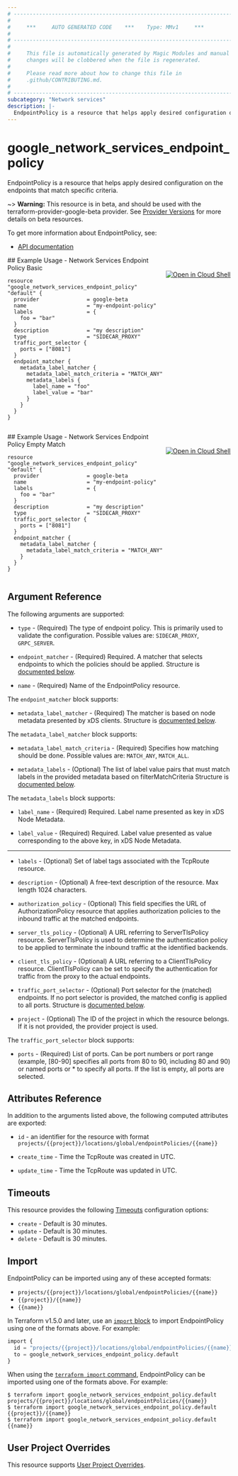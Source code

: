 ```yaml
---
# ----------------------------------------------------------------------------
#
#     ***     AUTO GENERATED CODE    ***    Type: MMv1     ***
#
# ----------------------------------------------------------------------------
#
#     This file is automatically generated by Magic Modules and manual
#     changes will be clobbered when the file is regenerated.
#
#     Please read more about how to change this file in
#     .github/CONTRIBUTING.md.
#
# ----------------------------------------------------------------------------
subcategory: "Network services"
description: |-
  EndpointPolicy is a resource that helps apply desired configuration on the endpoints that match specific criteria.
---
```


# google\_network\_services\_endpoint\_policy

EndpointPolicy is a resource that helps apply desired configuration on the endpoints that match specific criteria.

~> **Warning:** This resource is in beta, and should be used with the terraform-provider-google-beta provider.
See [Provider Versions](https://terraform.io/docs/providers/google/guides/provider_versions.html) for more details on beta resources.

To get more information about EndpointPolicy, see:

* [API documentation](https://cloud.google.com/traffic-director/docs/reference/network-services/rest/v1beta1/projects.locations.endpointPolicies)

<div class = "oics-button" style="float: right; margin: 0 0 -15px">
  <a href="https://console.cloud.google.com/cloudshell/open?cloudshell_git_repo=https%3A%2F%2Fgithub.com%2Fterraform-google-modules%2Fdocs-examples.git&cloudshell_working_dir=network_services_endpoint_policy_basic&cloudshell_image=gcr.io%2Fcloudshell-images%2Fcloudshell%3Alatest&open_in_editor=main.tf&cloudshell_print=.%2Fmotd&cloudshell_tutorial=.%2Ftutorial.md" target="_blank">
    <img alt="Open in Cloud Shell" src="//gstatic.com/cloudssh/images/open-btn.svg" style="max-height: 44px; margin: 32px auto; max-width: 100%;">
  </a>
</div>
## Example Usage - Network Services Endpoint Policy Basic


```hcl
resource "google_network_services_endpoint_policy" "default" {
  provider               = google-beta
  name                   = "my-endpoint-policy"
  labels                 = {
    foo = "bar"
  }
  description            = "my description"
  type                   = "SIDECAR_PROXY"
  traffic_port_selector {
    ports = ["8081"]
  }
  endpoint_matcher {
    metadata_label_matcher {
      metadata_label_match_criteria = "MATCH_ANY"
      metadata_labels {
        label_name = "foo"
        label_value = "bar"
      }
    }
  }
}
  
```
<div class = "oics-button" style="float: right; margin: 0 0 -15px">
  <a href="https://console.cloud.google.com/cloudshell/open?cloudshell_git_repo=https%3A%2F%2Fgithub.com%2Fterraform-google-modules%2Fdocs-examples.git&cloudshell_working_dir=network_services_endpoint_policy_empty_match&cloudshell_image=gcr.io%2Fcloudshell-images%2Fcloudshell%3Alatest&open_in_editor=main.tf&cloudshell_print=.%2Fmotd&cloudshell_tutorial=.%2Ftutorial.md" target="_blank">
    <img alt="Open in Cloud Shell" src="//gstatic.com/cloudssh/images/open-btn.svg" style="max-height: 44px; margin: 32px auto; max-width: 100%;">
  </a>
</div>
## Example Usage - Network Services Endpoint Policy Empty Match


```hcl
resource "google_network_services_endpoint_policy" "default" {
  provider               = google-beta
  name                   = "my-endpoint-policy"
  labels                 = {
    foo = "bar"
  }
  description            = "my description"
  type                   = "SIDECAR_PROXY"
  traffic_port_selector {
    ports = ["8081"]
  }
  endpoint_matcher {
    metadata_label_matcher {
      metadata_label_match_criteria = "MATCH_ANY"
    }
  }
}
  
```

## Argument Reference

The following arguments are supported:


* `type` -
  (Required)
  The type of endpoint policy. This is primarily used to validate the configuration.
  Possible values are: `SIDECAR_PROXY`, `GRPC_SERVER`.

* `endpoint_matcher` -
  (Required)
  Required. A matcher that selects endpoints to which the policies should be applied.
  Structure is [documented below](#nested_endpoint_matcher).

* `name` -
  (Required)
  Name of the EndpointPolicy resource.


<a name="nested_endpoint_matcher"></a>The `endpoint_matcher` block supports:

* `metadata_label_matcher` -
  (Required)
  The matcher is based on node metadata presented by xDS clients.
  Structure is [documented below](#nested_metadata_label_matcher).


<a name="nested_metadata_label_matcher"></a>The `metadata_label_matcher` block supports:

* `metadata_label_match_criteria` -
  (Required)
  Specifies how matching should be done.
  Possible values are: `MATCH_ANY`, `MATCH_ALL`.

* `metadata_labels` -
  (Optional)
  The list of label value pairs that must match labels in the provided metadata based on filterMatchCriteria
  Structure is [documented below](#nested_metadata_labels).


<a name="nested_metadata_labels"></a>The `metadata_labels` block supports:

* `label_name` -
  (Required)
  Required. Label name presented as key in xDS Node Metadata.

* `label_value` -
  (Required)
  Required. Label value presented as value corresponding to the above key, in xDS Node Metadata.

- - -


* `labels` -
  (Optional)
  Set of label tags associated with the TcpRoute resource.

* `description` -
  (Optional)
  A free-text description of the resource. Max length 1024 characters.

* `authorization_policy` -
  (Optional)
  This field specifies the URL of AuthorizationPolicy resource that applies authorization policies to the inbound traffic at the matched endpoints.

* `server_tls_policy` -
  (Optional)
  A URL referring to ServerTlsPolicy resource. ServerTlsPolicy is used to determine the authentication policy to be applied to terminate the inbound traffic at the identified backends.

* `client_tls_policy` -
  (Optional)
  A URL referring to a ClientTlsPolicy resource. ClientTlsPolicy can be set to specify the authentication for traffic from the proxy to the actual endpoints.

* `traffic_port_selector` -
  (Optional)
  Port selector for the (matched) endpoints. If no port selector is provided, the matched config is applied to all ports.
  Structure is [documented below](#nested_traffic_port_selector).

* `project` - (Optional) The ID of the project in which the resource belongs.
    If it is not provided, the provider project is used.


<a name="nested_traffic_port_selector"></a>The `traffic_port_selector` block supports:

* `ports` -
  (Required)
  List of ports. Can be port numbers or port range (example, [80-90] specifies all ports from 80 to 90, including 80 and 90) or named ports or * to specify all ports. If the list is empty, all ports are selected.

## Attributes Reference

In addition to the arguments listed above, the following computed attributes are exported:

* `id` - an identifier for the resource with format `projects/{{project}}/locations/global/endpointPolicies/{{name}}`

* `create_time` -
  Time the TcpRoute was created in UTC.

* `update_time` -
  Time the TcpRoute was updated in UTC.


## Timeouts

This resource provides the following
[Timeouts](https://developer.hashicorp.com/terraform/plugin/sdkv2/resources/retries-and-customizable-timeouts) configuration options:

- `create` - Default is 30 minutes.
- `update` - Default is 30 minutes.
- `delete` - Default is 30 minutes.

## Import


EndpointPolicy can be imported using any of these accepted formats:

* `projects/{{project}}/locations/global/endpointPolicies/{{name}}`
* `{{project}}/{{name}}`
* `{{name}}`


In Terraform v1.5.0 and later, use an [`import` block](https://developer.hashicorp.com/terraform/language/import) to import EndpointPolicy using one of the formats above. For example:

```tf
import {
  id = "projects/{{project}}/locations/global/endpointPolicies/{{name}}"
  to = google_network_services_endpoint_policy.default
}
```

When using the [`terraform import` command](https://developer.hashicorp.com/terraform/cli/commands/import), EndpointPolicy can be imported using one of the formats above. For example:

```
$ terraform import google_network_services_endpoint_policy.default projects/{{project}}/locations/global/endpointPolicies/{{name}}
$ terraform import google_network_services_endpoint_policy.default {{project}}/{{name}}
$ terraform import google_network_services_endpoint_policy.default {{name}}
```

## User Project Overrides

This resource supports [User Project Overrides](https://registry.terraform.io/providers/hashicorp/google/latest/docs/guides/provider_reference#user_project_override).
